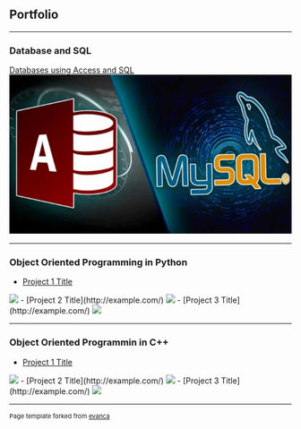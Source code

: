 ## Portfolio

---

### Database and SQL 

[Databases using Access and SQL](/sample_page)
<img src="images/thumb1.webp?raw=true"/>

---

### Object Oriented Programming in Python

- [Project 1 Title](http://example.com/)
<img src="images/dummy_thumbnail.jpg?raw=true"/>
- [Project 2 Title](http://example.com/)
<img src="images/dummy_thumbnail.jpg?raw=true"/>
- [Project 3 Title](http://example.com/)
<img src="images/dummy_thumbnail.jpg?raw=true"/>

---

### Object Oriented Programmin in C++

- [Project 1 Title](http://example.com/)
<img src="images/dummy_thumbnail.jpg?raw=true"/>
- [Project 2 Title](http://example.com/)
<img src="images/dummy_thumbnail.jpg?raw=true"/>
- [Project 3 Title](http://example.com/)
<img src="images/dummy_thumbnail.jpg?raw=true"/>

---
<p style="font-size:11px">Page template forked from <a href="https://github.com/evanca/quick-portfolio">evanca</a></p>
<!-- Remove above link if you don't want to attibute -->
